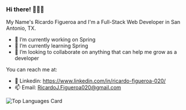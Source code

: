 ### Hi there! 👋👋👋
My Name's Ricardo Figueroa and I'm a Full-Stack Web Developer in San Antonio, TX.

<!--
**Rfigueroa2317/Rfigueroa2317** is a ✨ _special_ ✨ repository because its `README.md` (this file) appears on your GitHub profile. 
-->

- 🔭 I’m currently working on Spring
- 🌱 I’m currently learning Spring
- 👯 I’m looking to collaborate on anything that can help me grow as a developer

You can reach me at:
- 👋 Linkedin: https://www.linkedin.com/in/ricardo-figueroa-020/
- 📫 Email: RicardoJ.Figueroa020@gmail.com


![Top Languages Card](https://github-readme-stats.vercel.app/api/top-langs/?username=Rfigueroa2317&layout=compact)
